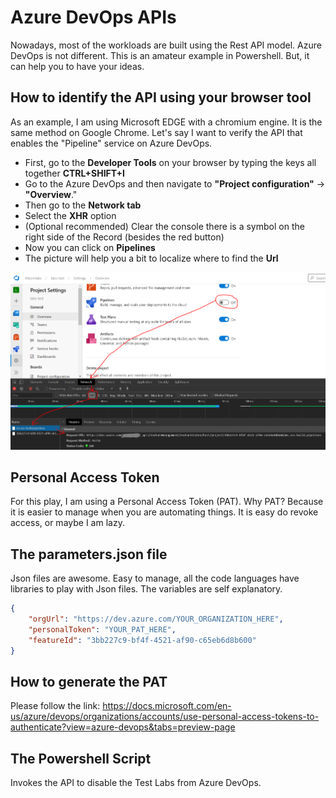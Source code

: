 # Azure DevOps APIs

Nowadays, most of the workloads are built using the Rest API model. Azure DevOps is not different. This is an amateur example in Powershell. But, it can help you to have your ideas.

## How to identify the API using your browser tool

As an example, I am using Microsoft EDGE with a chromium engine. It is the same method on Google Chrome.
Let's say I want to verify the API that enables the "Pipeline" service on Azure DevOps.

- First, go to the **Developer Tools** on your browser by typing the keys all together **CTRL+SHIFT+I**
- Go to the Azure DevOps and then navigate to **"Project configuration"** -> **"Overview**."
- Then go to the **Network tab**
- Select the **XHR** option
- (Optional recommended) Clear the console there is a symbol on the right side of the Record (besides the red button)
- Now you can click on **Pipelines**
- The picture will help you a bit to localize where to find the **Url**

![Identify the APIs from a service](media/identifying_rest_api.png)

## Personal Access Token

For this play, I am using a Personal Access Token (PAT). Why PAT? Because it is easier to manage when you are automating things. It is easy do revoke access, or maybe I am lazy.

## The parameters.json file

Json files are awesome. Easy to manage, all the code languages have libraries to play with Json files. The variables are self explanatory.

```json
{
    "orgUrl": "https://dev.azure.com/YOUR_ORGANIZATION_HERE",
    "personalToken": "YOUR_PAT_HERE",
    "featureId": "3bb227c9-bf4f-4521-af90-c65eb6d8b600"
}
```

## How to generate the PAT

Please follow the link:
<https://docs.microsoft.com/en-us/azure/devops/organizations/accounts/use-personal-access-tokens-to-authenticate?view=azure-devops&tabs=preview-page>

## The Powershell Script

Invokes the API to disable the Test Labs from Azure DevOps.
